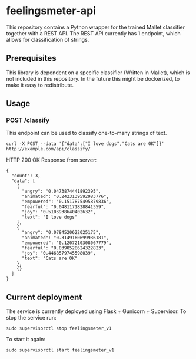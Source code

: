 # feelingsmeter-api
This repository contains a Python wrapper for the trained Mallet classifier together with a REST API.
The REST API currently has 1 endpoint, which allows for classification of strings.

## Prerequisites
This library is dependent on a specific classifier (Written in Mallet), which is not included in this repository.
In the future this might be dockerized, to make it easy to redistribute.

## Usage

### POST /classify
This endpoint can be used to classify one-to-many strings of text.

```
curl -X POST --data '{"data":["I love dogs","Cats are OK"]}' http://example.com/api/classify/
```

HTTP 200 OK Response from server:
```
{
  "count": 3,
  "data": [
    {
      "angry": "0.0473874441892395",
      "animated": "0.2423139592983776",
      "empowered": "0.1517875495879836",
      "fearful": "0.0481171828841359",
      "joy": "0.5103938640402632",
      "text": "I love dogs"
    },
    {
      "angry": "0.0784520622025175",
      "animated": "0.3149160699986181",
      "empowered": "0.1207210308067779",
      "fearful": "0.0390528624322823",
      "joy": "0.4468579745598039",
      "text": "Cats are OK"
    },
    {}
  ]
}
```

## Current deployment
The service is currently deployed using Flask + Gunicorn + Supervisor.
To stop the service run:
```
sudo supervisorctl stop feelingsmeter_v1
```
To start it again:
```
sudo supervisorctl start feelingsmeter_v1
```
